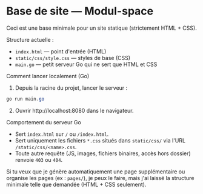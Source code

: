 # Base de site — Modul-space

Ceci est une base minimale pour un site statique (strictement HTML + CSS).

Structure actuelle :

- `index.html` — point d'entrée (HTML)
- `static/css/style.css` — styles de base (CSS)
- `main.go` — petit serveur Go qui ne sert que HTML et CSS

Comment lancer localement (Go)

1) Depuis la racine du projet, lancer le serveur :

```powershell
go run main.go
```

2) Ouvrir http://localhost:8080 dans le navigateur.

Comportement du serveur Go

- Sert `index.html` sur `/` ou `/index.html`.
- Sert uniquement les fichiers `*.css` situés dans `static/css/` via l'URL `/static/css/<name>.css`.
- Toute autre requête (JS, images, fichiers binaires, accès hors dossier) renvoie `403` ou `404`.

Si tu veux que je génère automatiquement une page supplémentaire ou organise les pages (ex : `pages/`), je peux le faire, mais j'ai laissé la structure minimale telle que demandée (HTML + CSS seulement).